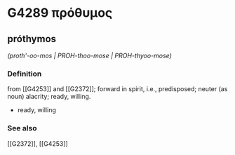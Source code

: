 # G4289 πρόθυμος

## próthymos

_(proth'-oo-mos | PROH-thoo-mose | PROH-thyoo-mose)_

### Definition

from [[G4253]] and [[G2372]]; forward in spirit, i.e., predisposed; neuter (as noun) alacrity; ready, willing.

- ready, willing

### See also

[[G2372]], [[G4253]]


